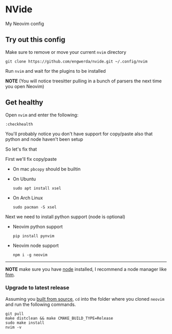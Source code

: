 # NVide 

My Neovim config

## Try out this config

Make sure to remove or move your current `nvim` directory

```
git clone https://github.com/engwerda/nvide.git ~/.config/nvim
```

Run `nvim` and wait for the plugins to be installed 

**NOTE** (You will notice treesitter pulling in a bunch of parsers the next time you open Neovim) 

## Get healthy

Open `nvim` and enter the following:

```
:checkhealth
```

You'll probably notice you don't have support for copy/paste also that python and node haven't been setup

So let's fix that

First we'll fix copy/paste

- On mac `pbcopy` should be builtin

- On Ubuntu

  ```
  sudo apt install xsel
  ```

- On Arch Linux

  ```
  sudo pacman -S xsel
  ```

Next we need to install python support (node is optional)

- Neovim python support

  ```
  pip install pynvim
  ```

- Neovim node support

  ```
  npm i -g neovim
  ```
---

**NOTE** make sure you have [node](https://nodejs.org/en/) installed, I recommend a node manager like [fnm](https://github.com/Schniz/fnm).

### Upgrade to latest release

Assuming you [built from source](https://github.com/neovim/neovim/wiki/Building-Neovim#quick-start), `cd` into the folder where you cloned `neovim` and run the following commands. 
```
git pull
make distclean && make CMAKE_BUILD_TYPE=Release
sudo make install
nvim -v
```


